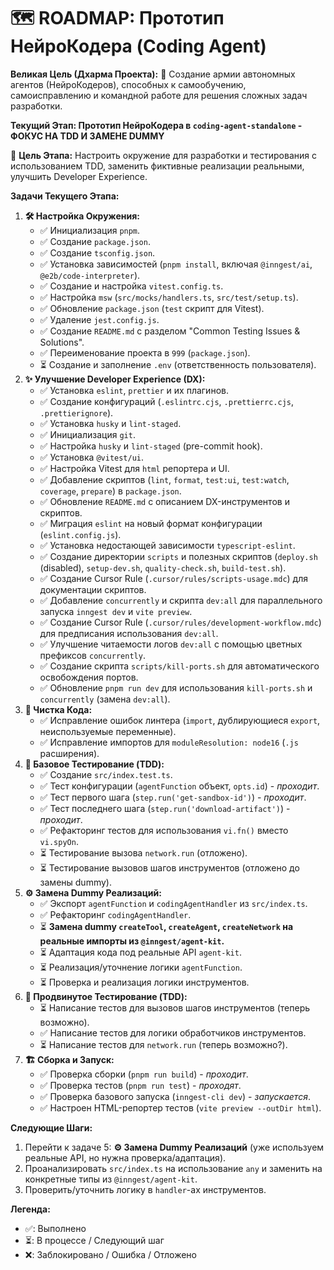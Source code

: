 # 🗺️ ROADMAP: Прототип НейроКодера (Coding Agent)

**Великая Цель (Дхарма Проекта):** 🌟
Создание армии автономных агентов (НейроКодеров), способных к самообучению, самоисправлению и командной работе для решения сложных задач разработки.

**Текущий Этап: Прототип НейроКодера в `coding-agent-standalone` - ФОКУС НА TDD И ЗАМЕНЕ DUMMY**

🎯 **Цель Этапа:** Настроить окружение для разработки и тестирования с использованием TDD, заменить фиктивные реализации реальными, улучшить Developer Experience.

**Задачи Текущего Этапа:**

1.  **🛠️ Настройка Окружения:**
    - ✅ Инициализация `pnpm`.
    - ✅ Создание `package.json`.
    - ✅ Создание `tsconfig.json`.
    - ✅ Установка зависимостей (`pnpm install`, включая `@inngest/ai`, `@e2b/code-interpreter`).
    - ✅ Создание и настройка `vitest.config.ts`.
    - ✅ Настройка `msw` (`src/mocks/handlers.ts`, `src/test/setup.ts`).
    - ✅ Обновление `package.json` (`test` скрипт для Vitest).
    - ✅ Удаление `jest.config.js`.
    - ✅ Создание `README.md` с разделом "Common Testing Issues & Solutions".
    - ✅ Переименование проекта в `999` (`package.json`).
    - ⏳ Создание и заполнение `.env` (ответственность пользователя).
2.  **✨ Улучшение Developer Experience (DX):**
    - ✅ Установка `eslint`, `prettier` и их плагинов.
    - ✅ Создание конфигураций (`.eslintrc.cjs`, `.prettierrc.cjs`, `.prettierignore`).
    - ✅ Установка `husky` и `lint-staged`.
    - ✅ Инициализация `git`.
    - ✅ Настройка `husky` и `lint-staged` (pre-commit hook).
    - ✅ Установка `@vitest/ui`.
    - ✅ Настройка Vitest для `html` репортера и UI.
    - ✅ Добавление скриптов (`lint`, `format`, `test:ui`, `test:watch`, `coverage`, `prepare`) в `package.json`.
    - ✅ Обновление `README.md` с описанием DX-инструментов и скриптов.
    - ✅ Миграция `eslint` на новый формат конфигурации (`eslint.config.js`).
    - ✅ Установка недостающей зависимости `typescript-eslint`.
    - ✅ Создание директории `scripts` и полезных скриптов (`deploy.sh` (disabled), `setup-dev.sh`, `quality-check.sh`, `build-test.sh`).
    - ✅ Создание Cursor Rule (`.cursor/rules/scripts-usage.mdc`) для документации скриптов.
    - ✅ Добавление `concurrently` и скрипта `dev:all` для параллельного запуска `inngest dev` и `vite preview`.
    - ✅ Создание Cursor Rule (`.cursor/rules/development-workflow.mdc`) для предписания использования `dev:all`.
    - ✅ Улучшение читаемости логов `dev:all` с помощью цветных префиксов `concurrently`.
    - ✅ Создание скрипта `scripts/kill-ports.sh` для автоматического освобождения портов.
    - ✅ Обновление `pnpm run dev` для использования `kill-ports.sh` и `concurrently` (замена `dev:all`).
3.  **🧹 Чистка Кода:**
    - ✅ Исправление ошибок линтера (`import`, дублирующиеся `export`, неиспользуемые переменные).
    - ✅ Исправление импортов для `moduleResolution: node16` (`.js` расширения).
4.  **🧪 Базовое Тестирование (TDD):**
    - ✅ Создание `src/index.test.ts`.
    - ✅ Тест конфигурации (`agentFunction` объект, `opts.id`) - _проходит_.
    - ✅ Тест первого шага (`step.run('get-sandbox-id')`) - _проходит_.
    - ✅ Тест последнего шага (`step.run('download-artifact')`) - _проходит_.
    - ✅ Рефакторинг тестов для использования `vi.fn()` вместо `vi.spyOn`.
    - ⏳ Тестирование вызова `network.run` (отложено).
    - ⏳ Тестирование вызовов шагов инструментов (отложено до замены dummy).
5.  **⚙️ Замена Dummy Реализаций:**
    - ✅ Экспорт `agentFunction` и `codingAgentHandler` из `src/index.ts`.
    - ✅ Рефакторинг `codingAgentHandler`.
    - ⏳ **Замена dummy `createTool`, `createAgent`, `createNetwork` на реальные импорты из `@inngest/agent-kit`.**
    - ⏳ Адаптация кода под реальные API `agent-kit`.
    - ⏳ Реализация/уточнение логики `agentFunction`.
    - ⏳ Проверка и реализация логики инструментов.
6.  **🧪 Продвинутое Тестирование (TDD):**
    - ⏳ Написание тестов для вызовов шагов инструментов (теперь возможно).
    - ✅ Написание тестов для логики обработчиков инструментов.
    - ⏳ Написание тестов для `network.run` (теперь возможно?).
7.  **🏗️ Сборка и Запуск:**
    - ✅ Проверка сборки (`pnpm run build`) - _проходит_.
    - ✅ Проверка тестов (`pnpm run test`) - _проходят_.
    - ✅ Проверка базового запуска (`inngest-cli dev`) - _запускается_.
    - ✅ Настроен HTML-репортер тестов (`vite preview --outDir html`).

**Следующие Шаги:**

1.  Перейти к задаче 5: **⚙️ Замена Dummy Реализаций** (уже используем реальные API, но нужна проверка/адаптация).
2.  Проанализировать `src/index.ts` на использование `any` и заменить на конкретные типы из `@inngest/agent-kit`.
3.  Проверить/уточнить логику в `handler`-ах инструментов.

**Легенда:**

- ✅: Выполнено
- ⏳: В процессе / Следующий шаг
- ❌: Заблокировано / Ошибка / Отложено
